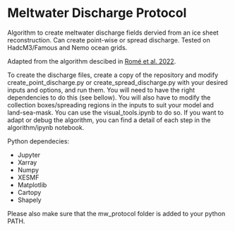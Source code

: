 # Meltwater Discharge Protocol

Algorithm to create meltwater discharge fields dervied from an ice sheet reconstruction. Can create point-wise or spread discharge. Tested on HadcM3/Famous and Nemo ocean grids. 

Adapted from the algorithm descibed in [Romé et al. 2022](https://doi.org/10.1029/2022PA004451).

To create the discharge files, create a copy of the repository and modify create\_point\_discharge.py or create\_spread\_discharge.py with your desired inputs and options, and run them. You will need to have the right dependencies to do this (see bellow). You will also have to modify the collection boxes/spreading regions in the inputs to suit your model and land-sea-mask. You can use the visual\_tools.ipynb to do so. If you want to adapt or debug the algorithm, you can find a detail of each step in the algorithm/ipynb notebook.

Python dependecies:
 - Jupyter
 - Xarray
 - Numpy
 - XESMF
 - Matplotlib
 - Cartopy
 - Shapely

Please also make sure that the mw\_protocol folder is added to your python PATH.

